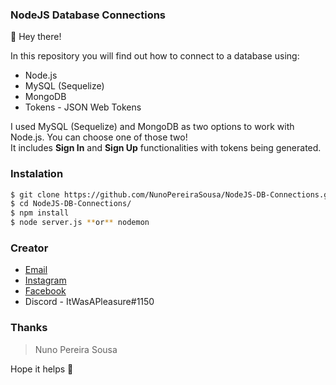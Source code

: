 ### NodeJS Database Connections

🦉 Hey there!

In this repository you will find out how to connect to a database using:
* Node.js
* MySQL (Sequelize)
* MongoDB 
* Tokens - JSON Web Tokens

I used MySQL (Sequelize) and MongoDB as two options to work with Node.js. You can choose one of those two!  
It includes **Sign In** and **Sign Up** functionalities with tokens being generated.

### Instalation
```sh
$ git clone https://github.com/NunoPereiraSousa/NodeJS-DB-Connections.git
$ cd NodeJS-DB-Connections/
$ npm install
$ node server.js **or** nodemon
```

### Creator

* [Email](mailto:nunopereirasousa00@gmail.com)
* [Instagram](https://www.instagram.com/nunopereirasousa/)
* [Facebook](https://www.facebook.com/nuno.sousa.9655806/)
* Discord - ItWasAPleasure#1150

### Thanks

> Nuno Pereira Sousa

Hope it helps :snake:
